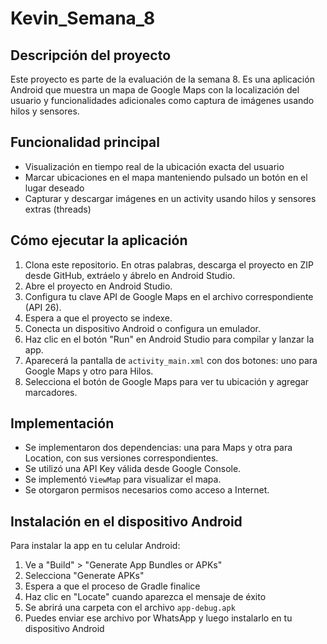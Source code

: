 # Kevin_Semana_8

## Descripción del proyecto
Este proyecto es parte de la evaluación de la semana 8. Es una aplicación Android que muestra un mapa de Google Maps con la localización del usuario y funcionalidades adicionales como captura de imágenes usando hilos y sensores.

## Funcionalidad principal
- Visualización en tiempo real de la ubicación exacta del usuario
- Marcar ubicaciones en el mapa manteniendo pulsado un botón en el lugar deseado
- Capturar y descargar imágenes en un activity usando hilos y sensores extras (threads)

## Cómo ejecutar la aplicación

1. Clona este repositorio. En otras palabras, descarga el proyecto en ZIP desde GitHub, extráelo y ábrelo en Android Studio.
2. Abre el proyecto en Android Studio.
3. Configura tu clave API de Google Maps en el archivo correspondiente (API 26).
4. Espera a que el proyecto se indexe.
5. Conecta un dispositivo Android o configura un emulador.
6. Haz clic en el botón "Run" en Android Studio para compilar y lanzar la app.
7. Aparecerá la pantalla de `activity_main.xml` con dos botones: uno para Google Maps y otro para Hilos.
8. Selecciona el botón de Google Maps para ver tu ubicación y agregar marcadores.

## Implementación
- Se implementaron dos dependencias: una para Maps y otra para Location, con sus versiones correspondientes.
- Se utilizó una API Key válida desde Google Console.
- Se implementó `ViewMap` para visualizar el mapa.
- Se otorgaron permisos necesarios como acceso a Internet.

## Instalación en el dispositivo Android
Para instalar la app en tu celular Android:

1. Ve a "Build" > "Generate App Bundles or APKs"
2. Selecciona "Generate APKs"
3. Espera a que el proceso de Gradle finalice
4. Haz clic en "Locate" cuando aparezca el mensaje de éxito
5. Se abrirá una carpeta con el archivo `app-debug.apk`
6. Puedes enviar ese archivo por WhatsApp y luego instalarlo en tu dispositivo Android